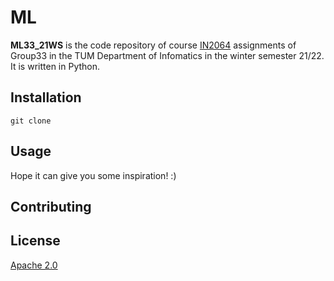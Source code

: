 # ML

**ML33_21WS** is the code repository of course [IN2064](https://campus.tum.de/tumonline/WBMODHB.wbShowMHBReadOnly?pKnotenNr=456537) assignments of Group33 in the TUM Department of Infomatics in the winter semester 21/22. It is written in Python.

## Installation

`git clone` 

## Usage

Hope it can give you some inspiration! :)

## Contributing


## License

[Apache 2.0](http://www.apache.org/licenses/LICENSE-2.0)